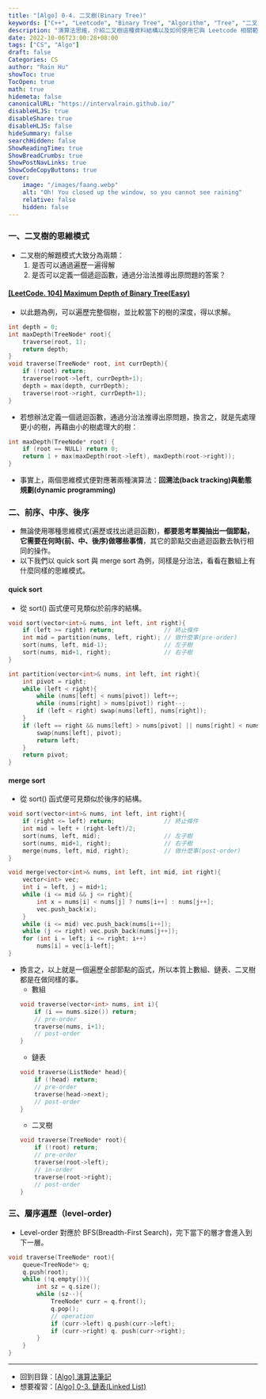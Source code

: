 ```yaml
---
title: "[Algo] 0-4. 二叉樹(Binary Tree)"
keywords: ["C++", "Leetcode", "Binary Tree", "Algorithm", "Tree", "二叉樹"]
description: "演算法思維，介紹二叉樹這種資料結構以及如何使用它與 Leetcode 相關範例介紹"
date: 2022-10-06T23:00:28+08:00
tags: ["CS", "Algo"]
draft: false
Categories: CS
author: "Rain Hu"
showToc: true
TocOpen: true
math: true
hidemeta: false
canonicalURL: "https://intervalrain.github.io/"
disableHLJS: true
disableShare: true
disableHLJS: false
hideSummary: false
searchHidden: false
ShowReadingTime: true
ShowBreadCrumbs: true
ShowPostNavLinks: true
ShowCodeCopyButtons: true
cover:
    image: "/images/faang.webp"
    alt: "Oh! You closed up the window, so you cannot see raining"
    relative: false
    hidden: false
---
```

### 一、二叉樹的思維模式
+ 二叉樹的解題模式大致分為兩類：
    1. 是否可以通過遍歷一遍得解
    2. 是否可以定義一個遞迴函數，通過分治法推導出原問題的答案？
#### [[LeetCode. 104] Maximum Depth of Binary Tree(Easy)](https://leetcode.com/problems/maximum-depth-of-binary-tree/)
+ 以此題為例，可以遍歷完整個樹，並比較當下的樹的深度，得以求解。
```C++
int depth = 0;
int maxDepth(TreeNode* root){
    traverse(root, 1);
    return depth;
}
void traverse(TreeNode* root, int currDepth){
    if (!root) return;
    traverse(root->left, currDepth+1);
    depth = max(depth, currDepth);
    traverse(root->right, currDepth+1);
}
```
+ 若想辦法定義一個遞迴函數，通過分治法推導出原問題，換言之，就是先處理更小的樹，再藉由小的樹處理大的樹：
```C++
int maxDepth(TreeNode* root) {
    if (root == NULL) return 0;
    return 1 + max(maxDepth(root->left), maxDepth(root->right));
}
```
+ 事實上，兩個思維模式便對應著兩種演算法：**回溯法(back tracking)**與**動態規劃(dynamic programming)**
### 二、前序、中序、後序
+ 無論使用哪種思維模式(遍歷或找出遞迴函數)，**都要思考單獨抽出一個節點，它需要在何時(前、中、後序)做哪些事情**，其它的節點交由遞迴函數去執行相同的操作。
+ 以下我們以 quick sort 與 merge sort 為例，同樣是分治法，看看在數組上有什麼同樣的思維模式。
#### quick sort
+ 從 sort() 函式便可見類似於前序的結構。
```C++
void sort(vector<int>& nums, int left, int right){
    if (left >= right) return;              // 終止條件
    int mid = partition(nums, left, right); // 做什麼事(pre-order)
    sort(nums, left, mid-1);                // 左子樹
    sort(nums, mid+1, right);               // 右子樹
}
```
```C++
int partition(vector<int>& nums, int left, int right){
    int pivot = right;
    while (left < right){
        while (nums[left] < nums[pivot]) left++;
        while (nums[right] > nums[pivot]) right--;
        if (left < right) swap(nums[left], nums[right]);
    }
    if (left == right && nums[left] > nums[pivot] || nums[right] < nums[pivot]){
        swap(nums[left], pivot);
        return left;
    }
    return pivot;
}
```
#### merge sort
+ 從 sort() 函式便可見類似於後序的結構。
```C++
void sort(vector<int>& nums, int left, int right){
    if (right <= left) return;              // 終止條件
    int mid = left + (right-left)/2;
    sort(nums, left, mid);                  // 左子樹
    sort(nums, mid+1, right);               // 右子樹
    merge(nums, left, mid, right);          // 做什麼事(post-order)
}
```
```C++
void merge(vector<int>& nums, int left, int mid, int right){
    vector<int> vec;
    int i = left, j = mid+1;
    while (i <= mid && j <= right){
        int x = nums[i] < nums[j] ? nums[i++] : nums[j++];
        vec.push_back(x);
    }
    while (i <= mid) vec.push_back(nums[i++]);
    while (j <= right) vec.push_back(nums[j++]);
    for (int i = left; i <= right; i++)
        nums[i] = vec[i-left];
}
```
+ 換言之，以上就是一個遍歷全部節點的函式，所以本質上數組、鏈表、二叉樹都是在做同樣的事。
    + 數組
    ```C++
    void traverse(vector<int> nums, int i){
        if (i == nums.size()) return;
        // pre-order
        traverse(nums, i+1);
        // post-order
    }
    ```
    + 鏈表
    ```C++
    void traverse(ListNode* head){
        if (!head) return;
        // pre-order
        traverse(head->next);
        // post-order
    }
    ```
    + 二叉樹
    ```C++
    void traverse(TreeNode* root){
        if (!root) return;
        // pre-order
        traverse(root->left);
        // in-order
        traverse(root->right);
        // post-order
    }
    ```
### 三、層序遍歷（level-order)
+ Level-order 對應於 BFS(Breadth-First Search)，完下當下的層才會進入到下一層。
```C++
void traverse(TreeNode* root){
    queue<TreeNode*> q;
    q.push(root);
    while (!q.empty()){
        int sz = q.size();
        while (sz--){
            TreeNode* curr = q.front();
            q.pop();
            // operation
            if (curr->left) q.push(curr->left);
            if (curr->right) q. push(curr->right);
        }
    }
}
```
---
+ 回到目錄：[[Algo] 演算法筆記](/cs/algo)  
+ 想要複習：[[Algo] 0-3. 鏈表(Linked List)](/cs/algo/linked_list)